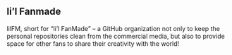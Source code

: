 ## li’l Fanmade

lilFM, short for “li’l FanMade” – a GitHub organization not only to keep the personal repositories clean from the commercial media, but also to provide space for other fans to share their creativity with the world!
